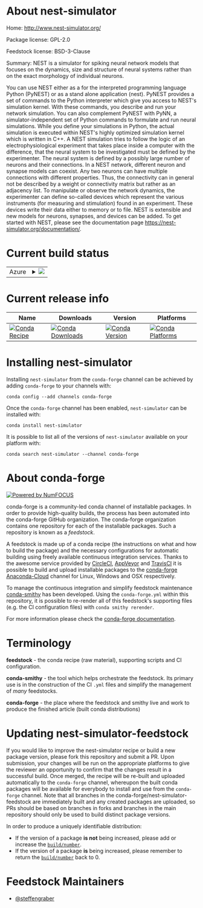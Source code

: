 About nest-simulator
====================

Home: http://www.nest-simulator.org/

Package license: GPL-2.0

Feedstock license: BSD-3-Clause

Summary: NEST is a simulator for spiking neural network models that focuses on the dynamics, size and structure of neural
systems rather than on the exact morphology of individual neurons.


You can use NEST either as a for the interpreted programming language Python (PyNEST) or as a stand alone
application (nest). PyNEST provides a set of commands to the Python interpreter which give you access to NEST's
simulation kernel. With these commands, you describe and run your network simulation. You can also complement
PyNEST with PyNN, a simulator-independent set of Python commands to formulate and run neural simulations. While
you define your simulations in Python, the actual simulation is executed within NEST's highly optimized
simulation kernel which is written in C++. A NEST simulation tries to follow the logic of an
electrophysiological experiment that takes place inside a computer with the difference, that the neural system
to be investigated must be defined by the experimenter. The neural system is defined by a possibly large number
of neurons and their connections. In a NEST network, different neuron and synapse models can coexist. Any two
neurons can have multiple connections with different properties. Thus, the connectivity can in general not
be described by a weight or connectivity matrix but rather as an adjacency list. To manipulate or observe the
network dynamics, the experimenter can define so-called devices which represent the various instruments (for
measuring and stimulation) found in an experiment. These devices write their data either to memory or to file.
NEST is extensible and new models for neurons, synapses, and devices can be added. To get started with NEST,
please see the documentation page <https://nest-simulator.org/documentation/>.


Current build status
====================


<table>
    
  <tr>
    <td>Azure</td>
    <td>
      <details>
        <summary>
          <a href="https://dev.azure.com/conda-forge/feedstock-builds/_build/latest?definitionId=6582&branchName=master">
            <img src="https://dev.azure.com/conda-forge/feedstock-builds/_apis/build/status/nest-simulator-feedstock?branchName=master">
          </a>
        </summary>
        <table>
          <thead><tr><th>Variant</th><th>Status</th></tr></thead>
          <tbody><tr>
              <td>linux_64_boost1.72.0boost_cpp1.72.0mpinompipython3.6.____cpythontarget_platformlinux-64</td>
              <td>
                <a href="https://dev.azure.com/conda-forge/feedstock-builds/_build/latest?definitionId=6582&branchName=master">
                  <img src="https://dev.azure.com/conda-forge/feedstock-builds/_apis/build/status/nest-simulator-feedstock?branchName=master&jobName=linux&configuration=linux_64_boost1.72.0boost_cpp1.72.0mpinompipython3.6.____cpythontarget_platformlinux-64" alt="variant">
                </a>
              </td>
            </tr><tr>
              <td>linux_64_boost1.72.0boost_cpp1.72.0mpinompipython3.7.____cpythontarget_platformlinux-64</td>
              <td>
                <a href="https://dev.azure.com/conda-forge/feedstock-builds/_build/latest?definitionId=6582&branchName=master">
                  <img src="https://dev.azure.com/conda-forge/feedstock-builds/_apis/build/status/nest-simulator-feedstock?branchName=master&jobName=linux&configuration=linux_64_boost1.72.0boost_cpp1.72.0mpinompipython3.7.____cpythontarget_platformlinux-64" alt="variant">
                </a>
              </td>
            </tr><tr>
              <td>linux_64_boost1.72.0boost_cpp1.72.0mpinompipython3.8.____cpythontarget_platformlinux-64</td>
              <td>
                <a href="https://dev.azure.com/conda-forge/feedstock-builds/_build/latest?definitionId=6582&branchName=master">
                  <img src="https://dev.azure.com/conda-forge/feedstock-builds/_apis/build/status/nest-simulator-feedstock?branchName=master&jobName=linux&configuration=linux_64_boost1.72.0boost_cpp1.72.0mpinompipython3.8.____cpythontarget_platformlinux-64" alt="variant">
                </a>
              </td>
            </tr><tr>
              <td>linux_64_boost1.72.0boost_cpp1.72.0mpiopenmpipython3.6.____cpythontarget_platformlinux-64</td>
              <td>
                <a href="https://dev.azure.com/conda-forge/feedstock-builds/_build/latest?definitionId=6582&branchName=master">
                  <img src="https://dev.azure.com/conda-forge/feedstock-builds/_apis/build/status/nest-simulator-feedstock?branchName=master&jobName=linux&configuration=linux_64_boost1.72.0boost_cpp1.72.0mpiopenmpipython3.6.____cpythontarget_platformlinux-64" alt="variant">
                </a>
              </td>
            </tr><tr>
              <td>linux_64_boost1.72.0boost_cpp1.72.0mpiopenmpipython3.7.____cpythontarget_platformlinux-64</td>
              <td>
                <a href="https://dev.azure.com/conda-forge/feedstock-builds/_build/latest?definitionId=6582&branchName=master">
                  <img src="https://dev.azure.com/conda-forge/feedstock-builds/_apis/build/status/nest-simulator-feedstock?branchName=master&jobName=linux&configuration=linux_64_boost1.72.0boost_cpp1.72.0mpiopenmpipython3.7.____cpythontarget_platformlinux-64" alt="variant">
                </a>
              </td>
            </tr><tr>
              <td>linux_64_boost1.72.0boost_cpp1.72.0mpiopenmpipython3.8.____cpythontarget_platformlinux-64</td>
              <td>
                <a href="https://dev.azure.com/conda-forge/feedstock-builds/_build/latest?definitionId=6582&branchName=master">
                  <img src="https://dev.azure.com/conda-forge/feedstock-builds/_apis/build/status/nest-simulator-feedstock?branchName=master&jobName=linux&configuration=linux_64_boost1.72.0boost_cpp1.72.0mpiopenmpipython3.8.____cpythontarget_platformlinux-64" alt="variant">
                </a>
              </td>
            </tr><tr>
              <td>linux_64_boost1.72.0boost_cpp1.74.0mpinompipython3.6.____cpythontarget_platformlinux-64</td>
              <td>
                <a href="https://dev.azure.com/conda-forge/feedstock-builds/_build/latest?definitionId=6582&branchName=master">
                  <img src="https://dev.azure.com/conda-forge/feedstock-builds/_apis/build/status/nest-simulator-feedstock?branchName=master&jobName=linux&configuration=linux_64_boost1.72.0boost_cpp1.74.0mpinompipython3.6.____cpythontarget_platformlinux-64" alt="variant">
                </a>
              </td>
            </tr><tr>
              <td>linux_64_boost1.72.0boost_cpp1.74.0mpinompipython3.7.____cpythontarget_platformlinux-64</td>
              <td>
                <a href="https://dev.azure.com/conda-forge/feedstock-builds/_build/latest?definitionId=6582&branchName=master">
                  <img src="https://dev.azure.com/conda-forge/feedstock-builds/_apis/build/status/nest-simulator-feedstock?branchName=master&jobName=linux&configuration=linux_64_boost1.72.0boost_cpp1.74.0mpinompipython3.7.____cpythontarget_platformlinux-64" alt="variant">
                </a>
              </td>
            </tr><tr>
              <td>linux_64_boost1.72.0boost_cpp1.74.0mpinompipython3.8.____cpythontarget_platformlinux-64</td>
              <td>
                <a href="https://dev.azure.com/conda-forge/feedstock-builds/_build/latest?definitionId=6582&branchName=master">
                  <img src="https://dev.azure.com/conda-forge/feedstock-builds/_apis/build/status/nest-simulator-feedstock?branchName=master&jobName=linux&configuration=linux_64_boost1.72.0boost_cpp1.74.0mpinompipython3.8.____cpythontarget_platformlinux-64" alt="variant">
                </a>
              </td>
            </tr><tr>
              <td>linux_64_boost1.72.0boost_cpp1.74.0mpiopenmpipython3.6.____cpythontarget_platformlinux-64</td>
              <td>
                <a href="https://dev.azure.com/conda-forge/feedstock-builds/_build/latest?definitionId=6582&branchName=master">
                  <img src="https://dev.azure.com/conda-forge/feedstock-builds/_apis/build/status/nest-simulator-feedstock?branchName=master&jobName=linux&configuration=linux_64_boost1.72.0boost_cpp1.74.0mpiopenmpipython3.6.____cpythontarget_platformlinux-64" alt="variant">
                </a>
              </td>
            </tr><tr>
              <td>linux_64_boost1.72.0boost_cpp1.74.0mpiopenmpipython3.7.____cpythontarget_platformlinux-64</td>
              <td>
                <a href="https://dev.azure.com/conda-forge/feedstock-builds/_build/latest?definitionId=6582&branchName=master">
                  <img src="https://dev.azure.com/conda-forge/feedstock-builds/_apis/build/status/nest-simulator-feedstock?branchName=master&jobName=linux&configuration=linux_64_boost1.72.0boost_cpp1.74.0mpiopenmpipython3.7.____cpythontarget_platformlinux-64" alt="variant">
                </a>
              </td>
            </tr><tr>
              <td>linux_64_boost1.72.0boost_cpp1.74.0mpiopenmpipython3.8.____cpythontarget_platformlinux-64</td>
              <td>
                <a href="https://dev.azure.com/conda-forge/feedstock-builds/_build/latest?definitionId=6582&branchName=master">
                  <img src="https://dev.azure.com/conda-forge/feedstock-builds/_apis/build/status/nest-simulator-feedstock?branchName=master&jobName=linux&configuration=linux_64_boost1.72.0boost_cpp1.74.0mpiopenmpipython3.8.____cpythontarget_platformlinux-64" alt="variant">
                </a>
              </td>
            </tr><tr>
              <td>linux_64_boost1.74.0boost_cpp1.72.0mpinompipython3.6.____cpythontarget_platformlinux-64</td>
              <td>
                <a href="https://dev.azure.com/conda-forge/feedstock-builds/_build/latest?definitionId=6582&branchName=master">
                  <img src="https://dev.azure.com/conda-forge/feedstock-builds/_apis/build/status/nest-simulator-feedstock?branchName=master&jobName=linux&configuration=linux_64_boost1.74.0boost_cpp1.72.0mpinompipython3.6.____cpythontarget_platformlinux-64" alt="variant">
                </a>
              </td>
            </tr><tr>
              <td>linux_64_boost1.74.0boost_cpp1.72.0mpinompipython3.7.____cpythontarget_platformlinux-64</td>
              <td>
                <a href="https://dev.azure.com/conda-forge/feedstock-builds/_build/latest?definitionId=6582&branchName=master">
                  <img src="https://dev.azure.com/conda-forge/feedstock-builds/_apis/build/status/nest-simulator-feedstock?branchName=master&jobName=linux&configuration=linux_64_boost1.74.0boost_cpp1.72.0mpinompipython3.7.____cpythontarget_platformlinux-64" alt="variant">
                </a>
              </td>
            </tr><tr>
              <td>linux_64_boost1.74.0boost_cpp1.72.0mpinompipython3.8.____cpythontarget_platformlinux-64</td>
              <td>
                <a href="https://dev.azure.com/conda-forge/feedstock-builds/_build/latest?definitionId=6582&branchName=master">
                  <img src="https://dev.azure.com/conda-forge/feedstock-builds/_apis/build/status/nest-simulator-feedstock?branchName=master&jobName=linux&configuration=linux_64_boost1.74.0boost_cpp1.72.0mpinompipython3.8.____cpythontarget_platformlinux-64" alt="variant">
                </a>
              </td>
            </tr><tr>
              <td>linux_64_boost1.74.0boost_cpp1.72.0mpiopenmpipython3.6.____cpythontarget_platformlinux-64</td>
              <td>
                <a href="https://dev.azure.com/conda-forge/feedstock-builds/_build/latest?definitionId=6582&branchName=master">
                  <img src="https://dev.azure.com/conda-forge/feedstock-builds/_apis/build/status/nest-simulator-feedstock?branchName=master&jobName=linux&configuration=linux_64_boost1.74.0boost_cpp1.72.0mpiopenmpipython3.6.____cpythontarget_platformlinux-64" alt="variant">
                </a>
              </td>
            </tr><tr>
              <td>linux_64_boost1.74.0boost_cpp1.72.0mpiopenmpipython3.7.____cpythontarget_platformlinux-64</td>
              <td>
                <a href="https://dev.azure.com/conda-forge/feedstock-builds/_build/latest?definitionId=6582&branchName=master">
                  <img src="https://dev.azure.com/conda-forge/feedstock-builds/_apis/build/status/nest-simulator-feedstock?branchName=master&jobName=linux&configuration=linux_64_boost1.74.0boost_cpp1.72.0mpiopenmpipython3.7.____cpythontarget_platformlinux-64" alt="variant">
                </a>
              </td>
            </tr><tr>
              <td>linux_64_boost1.74.0boost_cpp1.72.0mpiopenmpipython3.8.____cpythontarget_platformlinux-64</td>
              <td>
                <a href="https://dev.azure.com/conda-forge/feedstock-builds/_build/latest?definitionId=6582&branchName=master">
                  <img src="https://dev.azure.com/conda-forge/feedstock-builds/_apis/build/status/nest-simulator-feedstock?branchName=master&jobName=linux&configuration=linux_64_boost1.74.0boost_cpp1.72.0mpiopenmpipython3.8.____cpythontarget_platformlinux-64" alt="variant">
                </a>
              </td>
            </tr><tr>
              <td>linux_64_boost1.74.0boost_cpp1.74.0mpinompipython3.6.____cpythontarget_platformlinux-64</td>
              <td>
                <a href="https://dev.azure.com/conda-forge/feedstock-builds/_build/latest?definitionId=6582&branchName=master">
                  <img src="https://dev.azure.com/conda-forge/feedstock-builds/_apis/build/status/nest-simulator-feedstock?branchName=master&jobName=linux&configuration=linux_64_boost1.74.0boost_cpp1.74.0mpinompipython3.6.____cpythontarget_platformlinux-64" alt="variant">
                </a>
              </td>
            </tr><tr>
              <td>linux_64_boost1.74.0boost_cpp1.74.0mpinompipython3.7.____cpythontarget_platformlinux-64</td>
              <td>
                <a href="https://dev.azure.com/conda-forge/feedstock-builds/_build/latest?definitionId=6582&branchName=master">
                  <img src="https://dev.azure.com/conda-forge/feedstock-builds/_apis/build/status/nest-simulator-feedstock?branchName=master&jobName=linux&configuration=linux_64_boost1.74.0boost_cpp1.74.0mpinompipython3.7.____cpythontarget_platformlinux-64" alt="variant">
                </a>
              </td>
            </tr><tr>
              <td>linux_64_boost1.74.0boost_cpp1.74.0mpinompipython3.8.____cpythontarget_platformlinux-64</td>
              <td>
                <a href="https://dev.azure.com/conda-forge/feedstock-builds/_build/latest?definitionId=6582&branchName=master">
                  <img src="https://dev.azure.com/conda-forge/feedstock-builds/_apis/build/status/nest-simulator-feedstock?branchName=master&jobName=linux&configuration=linux_64_boost1.74.0boost_cpp1.74.0mpinompipython3.8.____cpythontarget_platformlinux-64" alt="variant">
                </a>
              </td>
            </tr><tr>
              <td>linux_64_boost1.74.0boost_cpp1.74.0mpiopenmpipython3.6.____cpythontarget_platformlinux-64</td>
              <td>
                <a href="https://dev.azure.com/conda-forge/feedstock-builds/_build/latest?definitionId=6582&branchName=master">
                  <img src="https://dev.azure.com/conda-forge/feedstock-builds/_apis/build/status/nest-simulator-feedstock?branchName=master&jobName=linux&configuration=linux_64_boost1.74.0boost_cpp1.74.0mpiopenmpipython3.6.____cpythontarget_platformlinux-64" alt="variant">
                </a>
              </td>
            </tr><tr>
              <td>linux_64_boost1.74.0boost_cpp1.74.0mpiopenmpipython3.7.____cpythontarget_platformlinux-64</td>
              <td>
                <a href="https://dev.azure.com/conda-forge/feedstock-builds/_build/latest?definitionId=6582&branchName=master">
                  <img src="https://dev.azure.com/conda-forge/feedstock-builds/_apis/build/status/nest-simulator-feedstock?branchName=master&jobName=linux&configuration=linux_64_boost1.74.0boost_cpp1.74.0mpiopenmpipython3.7.____cpythontarget_platformlinux-64" alt="variant">
                </a>
              </td>
            </tr><tr>
              <td>linux_64_boost1.74.0boost_cpp1.74.0mpiopenmpipython3.8.____cpythontarget_platformlinux-64</td>
              <td>
                <a href="https://dev.azure.com/conda-forge/feedstock-builds/_build/latest?definitionId=6582&branchName=master">
                  <img src="https://dev.azure.com/conda-forge/feedstock-builds/_apis/build/status/nest-simulator-feedstock?branchName=master&jobName=linux&configuration=linux_64_boost1.74.0boost_cpp1.74.0mpiopenmpipython3.8.____cpythontarget_platformlinux-64" alt="variant">
                </a>
              </td>
            </tr><tr>
              <td>osx_64_boost1.72.0boost_cpp1.72.0mpinompipython3.6.____cpythontarget_platformosx-64</td>
              <td>
                <a href="https://dev.azure.com/conda-forge/feedstock-builds/_build/latest?definitionId=6582&branchName=master">
                  <img src="https://dev.azure.com/conda-forge/feedstock-builds/_apis/build/status/nest-simulator-feedstock?branchName=master&jobName=osx&configuration=osx_64_boost1.72.0boost_cpp1.72.0mpinompipython3.6.____cpythontarget_platformosx-64" alt="variant">
                </a>
              </td>
            </tr><tr>
              <td>osx_64_boost1.72.0boost_cpp1.72.0mpinompipython3.7.____cpythontarget_platformosx-64</td>
              <td>
                <a href="https://dev.azure.com/conda-forge/feedstock-builds/_build/latest?definitionId=6582&branchName=master">
                  <img src="https://dev.azure.com/conda-forge/feedstock-builds/_apis/build/status/nest-simulator-feedstock?branchName=master&jobName=osx&configuration=osx_64_boost1.72.0boost_cpp1.72.0mpinompipython3.7.____cpythontarget_platformosx-64" alt="variant">
                </a>
              </td>
            </tr><tr>
              <td>osx_64_boost1.72.0boost_cpp1.72.0mpinompipython3.8.____cpythontarget_platformosx-64</td>
              <td>
                <a href="https://dev.azure.com/conda-forge/feedstock-builds/_build/latest?definitionId=6582&branchName=master">
                  <img src="https://dev.azure.com/conda-forge/feedstock-builds/_apis/build/status/nest-simulator-feedstock?branchName=master&jobName=osx&configuration=osx_64_boost1.72.0boost_cpp1.72.0mpinompipython3.8.____cpythontarget_platformosx-64" alt="variant">
                </a>
              </td>
            </tr><tr>
              <td>osx_64_boost1.72.0boost_cpp1.72.0mpiopenmpipython3.6.____cpythontarget_platformosx-64</td>
              <td>
                <a href="https://dev.azure.com/conda-forge/feedstock-builds/_build/latest?definitionId=6582&branchName=master">
                  <img src="https://dev.azure.com/conda-forge/feedstock-builds/_apis/build/status/nest-simulator-feedstock?branchName=master&jobName=osx&configuration=osx_64_boost1.72.0boost_cpp1.72.0mpiopenmpipython3.6.____cpythontarget_platformosx-64" alt="variant">
                </a>
              </td>
            </tr><tr>
              <td>osx_64_boost1.72.0boost_cpp1.72.0mpiopenmpipython3.7.____cpythontarget_platformosx-64</td>
              <td>
                <a href="https://dev.azure.com/conda-forge/feedstock-builds/_build/latest?definitionId=6582&branchName=master">
                  <img src="https://dev.azure.com/conda-forge/feedstock-builds/_apis/build/status/nest-simulator-feedstock?branchName=master&jobName=osx&configuration=osx_64_boost1.72.0boost_cpp1.72.0mpiopenmpipython3.7.____cpythontarget_platformosx-64" alt="variant">
                </a>
              </td>
            </tr><tr>
              <td>osx_64_boost1.72.0boost_cpp1.72.0mpiopenmpipython3.8.____cpythontarget_platformosx-64</td>
              <td>
                <a href="https://dev.azure.com/conda-forge/feedstock-builds/_build/latest?definitionId=6582&branchName=master">
                  <img src="https://dev.azure.com/conda-forge/feedstock-builds/_apis/build/status/nest-simulator-feedstock?branchName=master&jobName=osx&configuration=osx_64_boost1.72.0boost_cpp1.72.0mpiopenmpipython3.8.____cpythontarget_platformosx-64" alt="variant">
                </a>
              </td>
            </tr><tr>
              <td>osx_64_boost1.72.0boost_cpp1.74.0mpinompipython3.6.____cpythontarget_platformosx-64</td>
              <td>
                <a href="https://dev.azure.com/conda-forge/feedstock-builds/_build/latest?definitionId=6582&branchName=master">
                  <img src="https://dev.azure.com/conda-forge/feedstock-builds/_apis/build/status/nest-simulator-feedstock?branchName=master&jobName=osx&configuration=osx_64_boost1.72.0boost_cpp1.74.0mpinompipython3.6.____cpythontarget_platformosx-64" alt="variant">
                </a>
              </td>
            </tr><tr>
              <td>osx_64_boost1.72.0boost_cpp1.74.0mpinompipython3.7.____cpythontarget_platformosx-64</td>
              <td>
                <a href="https://dev.azure.com/conda-forge/feedstock-builds/_build/latest?definitionId=6582&branchName=master">
                  <img src="https://dev.azure.com/conda-forge/feedstock-builds/_apis/build/status/nest-simulator-feedstock?branchName=master&jobName=osx&configuration=osx_64_boost1.72.0boost_cpp1.74.0mpinompipython3.7.____cpythontarget_platformosx-64" alt="variant">
                </a>
              </td>
            </tr><tr>
              <td>osx_64_boost1.72.0boost_cpp1.74.0mpinompipython3.8.____cpythontarget_platformosx-64</td>
              <td>
                <a href="https://dev.azure.com/conda-forge/feedstock-builds/_build/latest?definitionId=6582&branchName=master">
                  <img src="https://dev.azure.com/conda-forge/feedstock-builds/_apis/build/status/nest-simulator-feedstock?branchName=master&jobName=osx&configuration=osx_64_boost1.72.0boost_cpp1.74.0mpinompipython3.8.____cpythontarget_platformosx-64" alt="variant">
                </a>
              </td>
            </tr><tr>
              <td>osx_64_boost1.72.0boost_cpp1.74.0mpiopenmpipython3.6.____cpythontarget_platformosx-64</td>
              <td>
                <a href="https://dev.azure.com/conda-forge/feedstock-builds/_build/latest?definitionId=6582&branchName=master">
                  <img src="https://dev.azure.com/conda-forge/feedstock-builds/_apis/build/status/nest-simulator-feedstock?branchName=master&jobName=osx&configuration=osx_64_boost1.72.0boost_cpp1.74.0mpiopenmpipython3.6.____cpythontarget_platformosx-64" alt="variant">
                </a>
              </td>
            </tr><tr>
              <td>osx_64_boost1.72.0boost_cpp1.74.0mpiopenmpipython3.7.____cpythontarget_platformosx-64</td>
              <td>
                <a href="https://dev.azure.com/conda-forge/feedstock-builds/_build/latest?definitionId=6582&branchName=master">
                  <img src="https://dev.azure.com/conda-forge/feedstock-builds/_apis/build/status/nest-simulator-feedstock?branchName=master&jobName=osx&configuration=osx_64_boost1.72.0boost_cpp1.74.0mpiopenmpipython3.7.____cpythontarget_platformosx-64" alt="variant">
                </a>
              </td>
            </tr><tr>
              <td>osx_64_boost1.72.0boost_cpp1.74.0mpiopenmpipython3.8.____cpythontarget_platformosx-64</td>
              <td>
                <a href="https://dev.azure.com/conda-forge/feedstock-builds/_build/latest?definitionId=6582&branchName=master">
                  <img src="https://dev.azure.com/conda-forge/feedstock-builds/_apis/build/status/nest-simulator-feedstock?branchName=master&jobName=osx&configuration=osx_64_boost1.72.0boost_cpp1.74.0mpiopenmpipython3.8.____cpythontarget_platformosx-64" alt="variant">
                </a>
              </td>
            </tr><tr>
              <td>osx_64_boost1.74.0boost_cpp1.72.0mpinompipython3.6.____cpythontarget_platformosx-64</td>
              <td>
                <a href="https://dev.azure.com/conda-forge/feedstock-builds/_build/latest?definitionId=6582&branchName=master">
                  <img src="https://dev.azure.com/conda-forge/feedstock-builds/_apis/build/status/nest-simulator-feedstock?branchName=master&jobName=osx&configuration=osx_64_boost1.74.0boost_cpp1.72.0mpinompipython3.6.____cpythontarget_platformosx-64" alt="variant">
                </a>
              </td>
            </tr><tr>
              <td>osx_64_boost1.74.0boost_cpp1.72.0mpinompipython3.7.____cpythontarget_platformosx-64</td>
              <td>
                <a href="https://dev.azure.com/conda-forge/feedstock-builds/_build/latest?definitionId=6582&branchName=master">
                  <img src="https://dev.azure.com/conda-forge/feedstock-builds/_apis/build/status/nest-simulator-feedstock?branchName=master&jobName=osx&configuration=osx_64_boost1.74.0boost_cpp1.72.0mpinompipython3.7.____cpythontarget_platformosx-64" alt="variant">
                </a>
              </td>
            </tr><tr>
              <td>osx_64_boost1.74.0boost_cpp1.72.0mpinompipython3.8.____cpythontarget_platformosx-64</td>
              <td>
                <a href="https://dev.azure.com/conda-forge/feedstock-builds/_build/latest?definitionId=6582&branchName=master">
                  <img src="https://dev.azure.com/conda-forge/feedstock-builds/_apis/build/status/nest-simulator-feedstock?branchName=master&jobName=osx&configuration=osx_64_boost1.74.0boost_cpp1.72.0mpinompipython3.8.____cpythontarget_platformosx-64" alt="variant">
                </a>
              </td>
            </tr><tr>
              <td>osx_64_boost1.74.0boost_cpp1.72.0mpiopenmpipython3.6.____cpythontarget_platformosx-64</td>
              <td>
                <a href="https://dev.azure.com/conda-forge/feedstock-builds/_build/latest?definitionId=6582&branchName=master">
                  <img src="https://dev.azure.com/conda-forge/feedstock-builds/_apis/build/status/nest-simulator-feedstock?branchName=master&jobName=osx&configuration=osx_64_boost1.74.0boost_cpp1.72.0mpiopenmpipython3.6.____cpythontarget_platformosx-64" alt="variant">
                </a>
              </td>
            </tr><tr>
              <td>osx_64_boost1.74.0boost_cpp1.72.0mpiopenmpipython3.7.____cpythontarget_platformosx-64</td>
              <td>
                <a href="https://dev.azure.com/conda-forge/feedstock-builds/_build/latest?definitionId=6582&branchName=master">
                  <img src="https://dev.azure.com/conda-forge/feedstock-builds/_apis/build/status/nest-simulator-feedstock?branchName=master&jobName=osx&configuration=osx_64_boost1.74.0boost_cpp1.72.0mpiopenmpipython3.7.____cpythontarget_platformosx-64" alt="variant">
                </a>
              </td>
            </tr><tr>
              <td>osx_64_boost1.74.0boost_cpp1.72.0mpiopenmpipython3.8.____cpythontarget_platformosx-64</td>
              <td>
                <a href="https://dev.azure.com/conda-forge/feedstock-builds/_build/latest?definitionId=6582&branchName=master">
                  <img src="https://dev.azure.com/conda-forge/feedstock-builds/_apis/build/status/nest-simulator-feedstock?branchName=master&jobName=osx&configuration=osx_64_boost1.74.0boost_cpp1.72.0mpiopenmpipython3.8.____cpythontarget_platformosx-64" alt="variant">
                </a>
              </td>
            </tr><tr>
              <td>osx_64_boost1.74.0boost_cpp1.74.0mpinompipython3.6.____cpythontarget_platformosx-64</td>
              <td>
                <a href="https://dev.azure.com/conda-forge/feedstock-builds/_build/latest?definitionId=6582&branchName=master">
                  <img src="https://dev.azure.com/conda-forge/feedstock-builds/_apis/build/status/nest-simulator-feedstock?branchName=master&jobName=osx&configuration=osx_64_boost1.74.0boost_cpp1.74.0mpinompipython3.6.____cpythontarget_platformosx-64" alt="variant">
                </a>
              </td>
            </tr><tr>
              <td>osx_64_boost1.74.0boost_cpp1.74.0mpinompipython3.7.____cpythontarget_platformosx-64</td>
              <td>
                <a href="https://dev.azure.com/conda-forge/feedstock-builds/_build/latest?definitionId=6582&branchName=master">
                  <img src="https://dev.azure.com/conda-forge/feedstock-builds/_apis/build/status/nest-simulator-feedstock?branchName=master&jobName=osx&configuration=osx_64_boost1.74.0boost_cpp1.74.0mpinompipython3.7.____cpythontarget_platformosx-64" alt="variant">
                </a>
              </td>
            </tr><tr>
              <td>osx_64_boost1.74.0boost_cpp1.74.0mpinompipython3.8.____cpythontarget_platformosx-64</td>
              <td>
                <a href="https://dev.azure.com/conda-forge/feedstock-builds/_build/latest?definitionId=6582&branchName=master">
                  <img src="https://dev.azure.com/conda-forge/feedstock-builds/_apis/build/status/nest-simulator-feedstock?branchName=master&jobName=osx&configuration=osx_64_boost1.74.0boost_cpp1.74.0mpinompipython3.8.____cpythontarget_platformosx-64" alt="variant">
                </a>
              </td>
            </tr><tr>
              <td>osx_64_boost1.74.0boost_cpp1.74.0mpiopenmpipython3.6.____cpythontarget_platformosx-64</td>
              <td>
                <a href="https://dev.azure.com/conda-forge/feedstock-builds/_build/latest?definitionId=6582&branchName=master">
                  <img src="https://dev.azure.com/conda-forge/feedstock-builds/_apis/build/status/nest-simulator-feedstock?branchName=master&jobName=osx&configuration=osx_64_boost1.74.0boost_cpp1.74.0mpiopenmpipython3.6.____cpythontarget_platformosx-64" alt="variant">
                </a>
              </td>
            </tr><tr>
              <td>osx_64_boost1.74.0boost_cpp1.74.0mpiopenmpipython3.7.____cpythontarget_platformosx-64</td>
              <td>
                <a href="https://dev.azure.com/conda-forge/feedstock-builds/_build/latest?definitionId=6582&branchName=master">
                  <img src="https://dev.azure.com/conda-forge/feedstock-builds/_apis/build/status/nest-simulator-feedstock?branchName=master&jobName=osx&configuration=osx_64_boost1.74.0boost_cpp1.74.0mpiopenmpipython3.7.____cpythontarget_platformosx-64" alt="variant">
                </a>
              </td>
            </tr><tr>
              <td>osx_64_boost1.74.0boost_cpp1.74.0mpiopenmpipython3.8.____cpythontarget_platformosx-64</td>
              <td>
                <a href="https://dev.azure.com/conda-forge/feedstock-builds/_build/latest?definitionId=6582&branchName=master">
                  <img src="https://dev.azure.com/conda-forge/feedstock-builds/_apis/build/status/nest-simulator-feedstock?branchName=master&jobName=osx&configuration=osx_64_boost1.74.0boost_cpp1.74.0mpiopenmpipython3.8.____cpythontarget_platformosx-64" alt="variant">
                </a>
              </td>
            </tr>
          </tbody>
        </table>
      </details>
    </td>
  </tr>
</table>

Current release info
====================

| Name | Downloads | Version | Platforms |
| --- | --- | --- | --- |
| [![Conda Recipe](https://img.shields.io/badge/recipe-nest--simulator-green.svg)](https://anaconda.org/conda-forge/nest-simulator) | [![Conda Downloads](https://img.shields.io/conda/dn/conda-forge/nest-simulator.svg)](https://anaconda.org/conda-forge/nest-simulator) | [![Conda Version](https://img.shields.io/conda/vn/conda-forge/nest-simulator.svg)](https://anaconda.org/conda-forge/nest-simulator) | [![Conda Platforms](https://img.shields.io/conda/pn/conda-forge/nest-simulator.svg)](https://anaconda.org/conda-forge/nest-simulator) |

Installing nest-simulator
=========================

Installing `nest-simulator` from the `conda-forge` channel can be achieved by adding `conda-forge` to your channels with:

```
conda config --add channels conda-forge
```

Once the `conda-forge` channel has been enabled, `nest-simulator` can be installed with:

```
conda install nest-simulator
```

It is possible to list all of the versions of `nest-simulator` available on your platform with:

```
conda search nest-simulator --channel conda-forge
```


About conda-forge
=================

[![Powered by NumFOCUS](https://img.shields.io/badge/powered%20by-NumFOCUS-orange.svg?style=flat&colorA=E1523D&colorB=007D8A)](http://numfocus.org)

conda-forge is a community-led conda channel of installable packages.
In order to provide high-quality builds, the process has been automated into the
conda-forge GitHub organization. The conda-forge organization contains one repository
for each of the installable packages. Such a repository is known as a *feedstock*.

A feedstock is made up of a conda recipe (the instructions on what and how to build
the package) and the necessary configurations for automatic building using freely
available continuous integration services. Thanks to the awesome service provided by
[CircleCI](https://circleci.com/), [AppVeyor](https://www.appveyor.com/)
and [TravisCI](https://travis-ci.com/) it is possible to build and upload installable
packages to the [conda-forge](https://anaconda.org/conda-forge)
[Anaconda-Cloud](https://anaconda.org/) channel for Linux, Windows and OSX respectively.

To manage the continuous integration and simplify feedstock maintenance
[conda-smithy](https://github.com/conda-forge/conda-smithy) has been developed.
Using the ``conda-forge.yml`` within this repository, it is possible to re-render all of
this feedstock's supporting files (e.g. the CI configuration files) with ``conda smithy rerender``.

For more information please check the [conda-forge documentation](https://conda-forge.org/docs/).

Terminology
===========

**feedstock** - the conda recipe (raw material), supporting scripts and CI configuration.

**conda-smithy** - the tool which helps orchestrate the feedstock.
                   Its primary use is in the construction of the CI ``.yml`` files
                   and simplify the management of *many* feedstocks.

**conda-forge** - the place where the feedstock and smithy live and work to
                  produce the finished article (built conda distributions)


Updating nest-simulator-feedstock
=================================

If you would like to improve the nest-simulator recipe or build a new
package version, please fork this repository and submit a PR. Upon submission,
your changes will be run on the appropriate platforms to give the reviewer an
opportunity to confirm that the changes result in a successful build. Once
merged, the recipe will be re-built and uploaded automatically to the
`conda-forge` channel, whereupon the built conda packages will be available for
everybody to install and use from the `conda-forge` channel.
Note that all branches in the conda-forge/nest-simulator-feedstock are
immediately built and any created packages are uploaded, so PRs should be based
on branches in forks and branches in the main repository should only be used to
build distinct package versions.

In order to produce a uniquely identifiable distribution:
 * If the version of a package **is not** being increased, please add or increase
   the [``build/number``](https://conda.io/docs/user-guide/tasks/build-packages/define-metadata.html#build-number-and-string).
 * If the version of a package **is** being increased, please remember to return
   the [``build/number``](https://conda.io/docs/user-guide/tasks/build-packages/define-metadata.html#build-number-and-string)
   back to 0.

Feedstock Maintainers
=====================

* [@steffengraber](https://github.com/steffengraber/)

